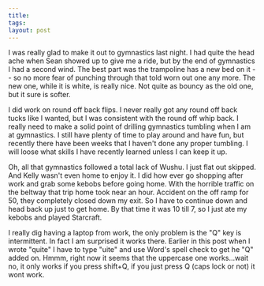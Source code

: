 ```yaml
---
title:
tags:
layout: post
---
```

I was really glad to make it out to gymnastics last night.  I had quite the head ache when Sean showed up to give me a ride, but by the end of gymnastics I had a second wind.  The best part was the trampoline has a new bed on it -- so no more fear of punching through that told worn out one any more.  The new one, while it is white, is really nice.  Not quite as bouncy as the old one, but it sure is softer.

I did work on round off back flips.  I never really got any round off back tucks like I wanted, but I was consistent with the round off whip back.  I really need to make a solid point of drilling gymnastics tumbling when I am at gymnastics.  I still have plenty of time to play around and have fun, but recently there have been weeks that I haven't done any proper tumbling.  I will loose what skills I have recently learned unless I can keep it up.

Oh, all that gymnastics followed a total lack of Wushu.  I just flat out skipped.  And Kelly wasn't even home to enjoy it.  I did how ever go shopping after work and grab some kebobs before going home.  With the horrible traffic on the beltway that trip home took near an hour.  Accident on the off ramp for 50, they completely closed down my exit. So I have to continue down and head back up just to get home.  By that time it was 10 till 7, so I just ate my kebobs and played Starcraft.

I really dig having a laptop from work, the only problem is the "Q" key is intermittent.  In fact I am surprised it works there.  Earlier in this post when I wrote "quite" I have to type "uite" and use Word's spell check to get he "Q" added on.  Hmmm, right now it seems that the uppercase one works...wait no, it only works if you press shift+Q, if you just press Q (caps lock or not) it wont work.
